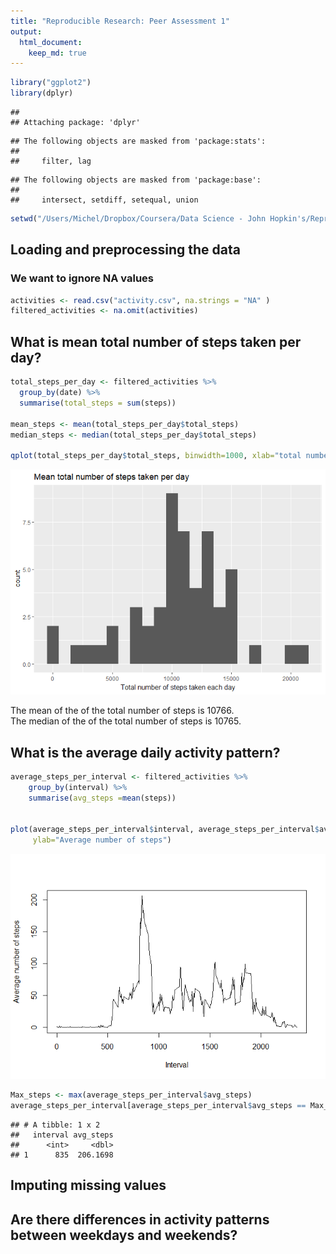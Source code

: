 ```yaml
---
title: "Reproducible Research: Peer Assessment 1"
output: 
  html_document:
    keep_md: true
---
```



```r
library("ggplot2")
library(dplyr)
```

```
## 
## Attaching package: 'dplyr'
```

```
## The following objects are masked from 'package:stats':
## 
##     filter, lag
```

```
## The following objects are masked from 'package:base':
## 
##     intersect, setdiff, setequal, union
```

```r
setwd("/Users/Michel/Dropbox/Coursera/Data Science - John Hopkin's/Reproducible Research/week2/Course Project 1")
```

## Loading and preprocessing the data
### We want to ignore NA values

```r
activities <- read.csv("activity.csv", na.strings = "NA" )
filtered_activities <- na.omit(activities)
```

## What is mean total number of steps taken per day?

```r
total_steps_per_day <- filtered_activities %>% 
  group_by(date) %>% 
  summarise(total_steps = sum(steps))

mean_steps <- mean(total_steps_per_day$total_steps)
median_steps <- median(total_steps_per_day$total_steps)

qplot(total_steps_per_day$total_steps, binwidth=1000, xlab="total number of steps taken each day")
```

![](PA1_template_files/figure-html/unnamed-chunk-3-1.png)<!-- -->

The mean of the of the total number of steps is 10766.  
The median of the of the total number of steps is 10765. 


## What is the average daily activity pattern?

```r
average_steps_per_interval <- filtered_activities %>% 
    group_by(interval) %>% 
    summarise(avg_steps =mean(steps))


plot(average_steps_per_interval$interval, average_steps_per_interval$avg_steps, type="l", xlab="Interval", 
     ylab="Average number of steps")
```

![](PA1_template_files/figure-html/unnamed-chunk-4-1.png)<!-- -->

```r
Max_steps <- max(average_steps_per_interval$avg_steps)
average_steps_per_interval[average_steps_per_interval$avg_steps == Max_steps,]
```

```
## # A tibble: 1 x 2
##   interval avg_steps
##      <int>     <dbl>
## 1      835  206.1698
```

## Imputing missing values



## Are there differences in activity patterns between weekdays and weekends?
